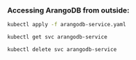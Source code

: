 ### Accessing ArangoDB from outside:

```bash
kubectl apply -f arangodb-service.yaml
```


```bash
kubectl get svc arangodb-service
```


```bash
kubectl delete svc arangodb-service
```

